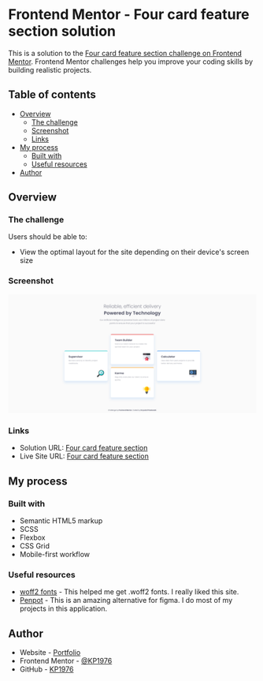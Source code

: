 # Frontend Mentor - Four card feature section solution

This is a solution to the [Four card feature section challenge on Frontend Mentor](https://www.frontendmentor.io/challenges/four-card-feature-section-weK1eFYK). Frontend Mentor challenges help you improve your coding skills by building realistic projects.

## Table of contents

- [Overview](#overview)
  - [The challenge](#the-challenge)
  - [Screenshot](#screenshot)
  - [Links](#links)
- [My process](#my-process)
  - [Built with](#built-with)
  - [Useful resources](#useful-resources)
- [Author](#author)

## Overview

### The challenge

Users should be able to:

- View the optimal layout for the site depending on their device's screen size

### Screenshot

![Design preview for the Four card feature section coding challenge](./design/screenshot.png)

### Links

- Solution URL: [Four card feature section](https://github.com/KP1976/four-cards-feature-section)
- Live Site URL: [Four card feature section](https://kp1976.github.io/four-cards-feature-section/)

## My process

### Built with

- Semantic HTML5 markup
- SCSS
- Flexbox
- CSS Grid
- Mobile-first workflow

### Useful resources

- [woff2 fonts](https://gwfh.mranftl.com/fonts/red-hat-display?subsets=latin) - This helped me get .woff2 fonts. I really liked this site.
- [Penpot](https://penpot.app/) - This is an amazing alternative for figma. I do most of my projects in this application.

## Author

- Website - [Portfolio](https://portfoliokp1976.vercel.app/)
- Frontend Mentor - [@KP1976](https://www.frontendmentor.io/profile/KP1976)
- GitHub - [KP1976](https://github.com/KP1976)
